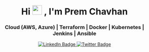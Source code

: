 <h1 align="center">Hi 
  <img src="https://media.giphy.com/media/hvRJCLFzcasrR4ia7z/giphy.gif" width="30px"/>
  , I'm Prem Chavhan</h1>
<h3 align="center">Cloud (AWS, Azure) | Terraform | Docker | Kubernetes | Jenkins | Ansible</h3>
<div id="badges" align="center">
  <a href="https://in.linkedin.com/in/prem-chavhan-6b5b75175">
    <img src="https://img.shields.io/badge/LinkedIn-blue?style=for-the-badge&logo=linkedin&logoColor=white" alt="LinkedIn Badge"/>
  </a>
  <a href="https://twitter.com/premchavhan3">
    <img src="https://img.shields.io/badge/Twitter-blue?style=for-the-badge&logo=twitter&logoColor=white" alt="Twitter Badge"/>
  </a>
</div>
